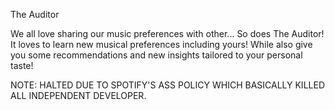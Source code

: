 The Auditor

We all love sharing our music preferences with other... So does The Auditor! It loves to learn new musical preferences including yours! While also give you some recommendations and new insights tailored to your personal taste! 

NOTE: HALTED DUE TO SPOTIFY'S ASS POLICY WHICH BASICALLY KILLED ALL INDEPENDENT DEVELOPER.